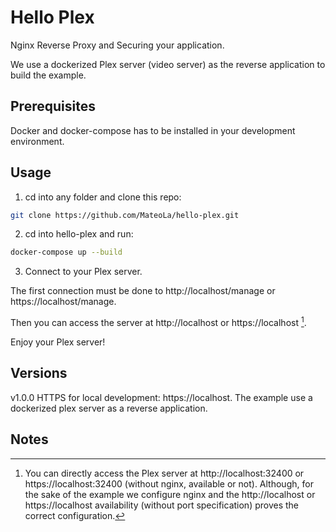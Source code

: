 # Hello Plex

Nginx Reverse Proxy and Securing your application.

We use a dockerized Plex server (video server) as the reverse application to build the example.

## Prerequisites

Docker and docker-compose has to be installed in your development environment.

## Usage

1) cd into any folder and clone this repo:

```bash
git clone https://github.com/MateoLa/hello-plex.git
```

2) cd into hello-plex and run:

```bash
docker-compose up --build
```

3) Connect to your Plex server. 

The first connection must be done to http://localhost/manage or https://localhost/manage.

Then you can access the server at http://localhost or https://localhost [^Nt1].

Enjoy your Plex server!

## Versions

v1.0.0 HTTPS for local development: https://localhost. The example use a dockerized plex server as a reverse application.

## Notes

[^Nt1]: You can directly access the Plex server at http://localhost:32400 or https://localhost:32400 (without nginx, available or not). Although, for the sake of the example we configure nginx and the http://localhost or https://localhost availability (without port specification) proves the correct configuration.
